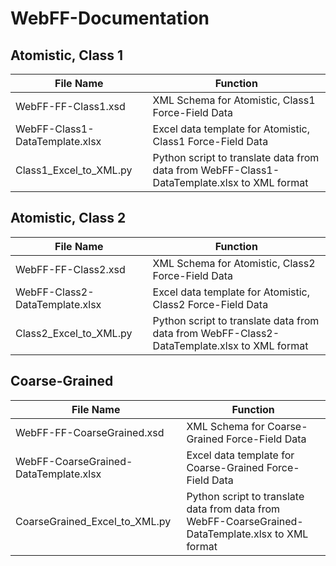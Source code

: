 # WebFF-Documentation

## Atomistic, Class 1

File Name | Function
--------- | --------
WebFF-FF-Class1.xsd | XML Schema for Atomistic, Class1 Force-Field Data
WebFF-Class1-DataTemplate.xlsx | Excel data template for Atomistic, Class1 Force-Field Data
Class1_Excel_to_XML.py | Python script to translate data from data from WebFF-Class1-DataTemplate.xlsx to XML format

## Atomistic, Class 2

File Name | Function
--------- | --------
WebFF-FF-Class2.xsd | XML Schema for Atomistic, Class2 Force-Field Data
WebFF-Class2-DataTemplate.xlsx | Excel data template for Atomistic, Class2 Force-Field Data
Class2_Excel_to_XML.py | Python script to translate data from data from WebFF-Class2-DataTemplate.xlsx to XML format

## Coarse-Grained

File Name | Function
--------- | --------
WebFF-FF-CoarseGrained.xsd | XML Schema for Coarse-Grained Force-Field Data
WebFF-CoarseGrained-DataTemplate.xlsx | Excel data template for Coarse-Grained Force-Field Data
CoarseGrained_Excel_to_XML.py | Python script to translate data from data from WebFF-CoarseGrained-DataTemplate.xlsx to XML format


